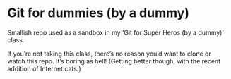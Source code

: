 Git for dummies (by a dummy)
============================

Smallish repo used as a sandbox in my ‘Git for Super Heros (by a dummy)’ class.

If you’re not taking this class, there’s no reason you’d want to clone or watch this repo. It’s boring as hell! (Getting better though, with the recent addition of Internet cats.)
